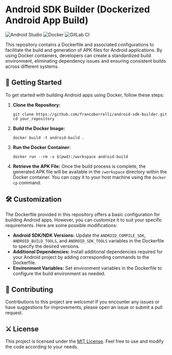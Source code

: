 # Android SDK Builder (Dockerized Android App Build)

![Android Studio](https://img.shields.io/badge/android%20studio-346ac1?style=for-the-badge&logo=android%20studio&logoColor=white)
![Docker](https://img.shields.io/badge/docker-%230db7ed.svg?style=for-the-badge&logo=docker&logoColor=white)
![GitLab CI](https://img.shields.io/badge/gitlab%20ci-%23181717.svg?style=for-the-badge&logo=gitlab&logoColor=white)

This repository contains a Dockerfile and associated configurations to facilitate the build and generation of APK files for Android applications. By using Docker containers, developers can create a standardized build environment, eliminating dependency issues and ensuring consistent builds across different systems.

## 🚀 Getting Started

To get started with building Android apps using Docker, follow these steps:

1. **Clone the Repository:**
   ```
   git clone https://github.com/francoborrelli/android-sdk-builder.git
   cd your_repository
   ```

2. **Build the Docker Image:**
   ```
   docker build -t android-build .
   ```

3. **Run the Docker Container:**
   ```
   docker run --rm -v $(pwd):/workspace android-build
   ```

4. **Retrieve the APK File:**
   Once the build process is complete, the generated APK file will be available in the `/workspace` directory within the Docker container. You can copy it to your host machine using the `docker cp` command.

## 🛠️ Customization

The Dockerfile provided in this repository offers a basic configuration for building Android apps. However, you can customize it to suit your specific requirements. Here are some possible modifications:

- **Android SDK/NDK Versions:** Update the `ANDROID_COMPILE_SDK`, `ANDROID_BUILD_TOOLS`, and `ANDROID_SDK_TOOLS` variables in the Dockerfile to specify the desired versions.
- **Additional Dependencies:** Install additional dependencies required for your Android project by adding corresponding commands to the Dockerfile.
- **Environment Variables:** Set environment variables in the Dockerfile to configure the build environment as needed.

## 🤝 Contributing

Contributions to this project are welcome! If you encounter any issues or have suggestions for improvements, please open an issue or submit a pull request. 

## ⚔️ License

This project is licensed under the [MIT License](LICENSE). Feel free to use and modify the code according to your needs.
